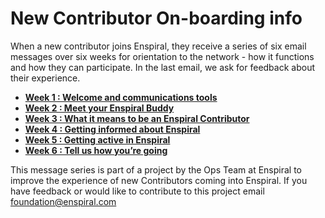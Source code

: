 # New Contributor On-boarding info
When a new contributor joins Enspiral, they receive a series of six email messages over six weeks for orientation to the network - how it functions and how they can participate. In the last email, we ask for feedback about their experience.

* **[Week 1 : Welcome and communications tools](http://us1.campaign-archive1.com/?u=62b0ebd5c3dbb30bced6e6cf9&id=e4578ef4b1&e=)**
* **[Week 2 : Meet your Enspiral Buddy](http://us1.campaign-archive2.com/?u=62b0ebd5c3dbb30bced6e6cf9&id=2513993fea&e=)**
* **[Week 3 : What it means to be an Enspiral Contributor](http://us1.campaign-archive1.com/?u=62b0ebd5c3dbb30bced6e6cf9&id=72fa02937e&e=)**
* **[Week 4 : Getting informed about Enspiral](http://us1.campaign-archive1.com/?u=62b0ebd5c3dbb30bced6e6cf9&id=98e843df62&e=)**
* **[Week 5 : Getting active in Enspiral](http://us1.campaign-archive1.com/?u=62b0ebd5c3dbb30bced6e6cf9&id=c42957870f&e=)**
* **[Week 6 : Tell us how you’re going](http://us1.campaign-archive2.com/?u=62b0ebd5c3dbb30bced6e6cf9&id=1d7411c64e&e=)**

This message series is part of a project by the Ops Team at Enspiral to improve the experience of new Contributors coming into Enspiral. If you have feedback or would like to contribute to this project email [foundation@enspiral.com](mailto://foundation@enspiral.com)
